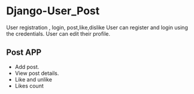 # Django-User_Post
User registration , login, post,like,dislike
User can register and login using the credentials.
User can edit their profile.

Post APP
--------

* Add post.
* View post details.
* Like and unlike
* Likes count
